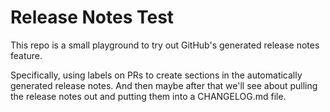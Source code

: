 # Release Notes Test

This repo is a small playground to try out GitHub's generated release notes feature.

Specifically, using labels on PRs to create sections in the automatically generated release notes. And then maybe after that we'll see about pulling the release notes out and putting them into a CHANGELOG.md file.
